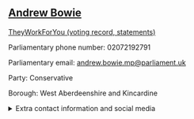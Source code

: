 ## <a href="https://members.parliament.uk/member/4601/contact">Andrew Bowie</a>

<a href="https://www.theyworkforyou.com/mp/25703/andrew_bowie/west_aberdeenshire_and_kincardine">TheyWorkForYou (voting record, statements)</a> 

Parliamentary phone number: 02072192791 

Parliamentary email: andrew.bowie.mp@parliament.uk 

Party: Conservative 

Borough: West Aberdeenshire and Kincardine 

<details><summary>Extra contact information and social media</summary> 
<li>Website: https://www.andrewbowie.org.uk</li>
<li>Twitter:</li>
<li>Constituency office phone number: 01330705013</li>
<li>Constituency office email:</li>
<li>Facebook:</li>
<li>Instagram:</li>
<li>Youtube:</li>
<li>Linkedin:</li>
<li>Government department phone number:</li>
<li>Government department email:</li>
<li>Threads:</li>
<li>Party office phone number:</li>
<li>Party office email:</li>
<li>Tiktok:</li>
</details>